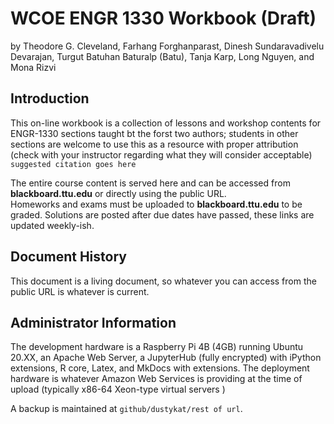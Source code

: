 # WCOE ENGR 1330 Workbook (Draft)

by Theodore G. Cleveland, Farhang Forghanparast, Dinesh Sundaravadivelu Devarajan, Turgut Batuhan Baturalp (Batu), Tanja Karp, Long Nguyen, and  Mona Rizvi

## Introduction
 
This on-line workbook is a collection of lessons and workshop contents for ENGR-1330 sections taught bt the forst two authors; students in other sections are welcome to use this as a resource with proper attribution (check with your instructor regarding what they will consider acceptable) `suggested citation goes here`

The entire course content is served here and can be accessed from **blackboard.ttu.edu** or directly using the public URL.  
Homeworks and exams must be uploaded to **blackboard.ttu.edu** to be graded.   Solutions are posted after due dates have passed, these links are updated weekly-ish.

## Document History
This document is a living document, so whatever you can access from the public URL is whatever is current.

## Administrator Information
The development hardware is a Raspberry Pi 4B (4GB) running Ubuntu 20.XX, an Apache Web Server, a JupyterHub (fully encrypted) with iPython extensions, R core, Latex, and MkDocs with extensions.  The deployment hardware is whatever Amazon Web Services is providing at the time of upload (typically x86-64 Xeon-type virtual servers )

A backup is maintained at `github/dustykat/rest of url`.
 


